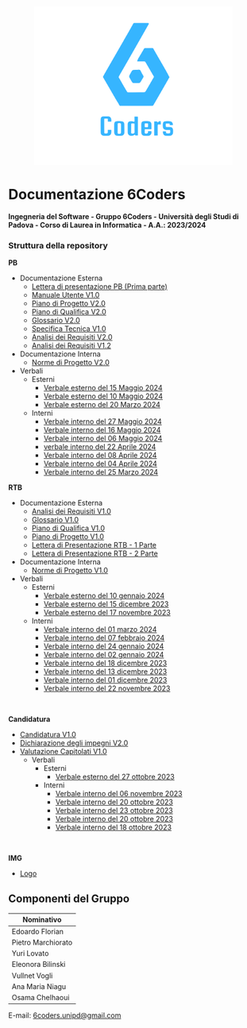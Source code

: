 <p align="center">
  <img width="400" src="img/sei.png">
</p>


# Documentazione 6Coders

**Ingegneria del Software - Gruppo 6Coders - Università degli Studi di Padova - Corso di Laurea in Informatica - A.A.: 2023/2024**

### Struttura della repository

<b>PB</b>
- Documentazione Esterna
  - [Lettera di presentazione PB (Prima parte)](https://github.com/6Coders/6coders.github.io/blob/main/PB/DocumentazioneEsterna/6Coders_Presentazione_PB_v1.pdf)
  - [Manuale Utente V1.0](https://github.com/6Coders/6coders.github.io/blob/main/PB/DocumentazioneEsterna/6Coders_ManualeUtente_1-0.pdf)
  - [Piano di Progetto V2.0](https://github.com/6Coders/6coders.github.io/blob/main/PB/DocumentazioneEsterna/6Coders_PianoDiProgetto_2-0.pdf)
  - [Piano di Qualifica V2.0](https://github.com/6Coders/6coders.github.io/blob/main/PB/DocumentazioneEsterna/6Coders_PianoDiQualifica_2-0.pdf)
  - [Glossario V2.0](https://github.com/6Coders/6coders.github.io/blob/main/PB/DocumentazioneEsterna/6Coders_Glossario_2-0.pdf) 
  - [Specifica Tecnica V1.0](https://github.com/6Coders/6coders.github.io/blob/main/PB/DocumentazioneEsterna/6Coders_SpecificaTecnica_1-0.pdf)
  - [Analisi dei Requisiti V2.0](https://github.com/6Coders/6coders.github.io/blob/main/PB/DocumentazioneEsterna/6Coders_AnalisiDeiRequisiti_2-0.pdf)
  - [Analisi dei Requisiti V1.2](https://github.com/6Coders/6coders.github.io/blob/main/PB/DocumentazioneEsterna/6Coders_AnalisiDeiRequisiti_1-2.pdf)
- Documentazione Interna
  - [Norme di Progetto V2.0](https://github.com/6Coders/6coders.github.io/blob/main/PB/DocumentazioneInterna/6Coders_NormeDiProgetto_2-0.pdf)
- Verbali
  - Esterni
    - [Verbale esterno del 15 Maggio 2024](https://github.com/6Coders/6coders.github.io/blob/main/PB/Verbali/Esterni/vEXT_20240515.pdf)
    - [Verbale esterno del 10 Maggio 2024](https://github.com/6Coders/6coders.github.io/blob/main/PB/Verbali/Esterni/vEXT_20240510.pdf)
    - [Verbale esterno del 20 Marzo 2024](https://github.com/6Coders/6coders.github.io/blob/main/PB/Verbali/Esterni/vEXT_20240320.pdf)
  - Interni
    - [Verbale interno del 27 Maggio 2024](https://github.com/6Coders/6coders.github.io/blob/main/PB/Verbali/Interni/vINT_20240527.pdf)
    - [Verbale interno del 16 Maggio 2024](https://github.com/6Coders/6coders.github.io/blob/main/PB/Verbali/Interni/vINT_20240516.pdf)
    - [Verbale interno del 06 Maggio 2024](https://github.com/6Coders/6coders.github.io/blob/main/PB/Verbali/Interni/vINT_20240506.pdf)
    - [verbale interno del 22 Aprile 2024](https://github.com/6Coders/6coders.github.io/blob/main/PB/Verbali/Interni/vINT_20240422.pdf)
    - [Verbale interno del 08 Aprile 2024](https://github.com/6Coders/6coders.github.io/blob/main/PB/Verbali/Interni/vINT_20240408.pdf)
    - [Verbale interno del 04 Aprile 2024](https://github.com/6Coders/6coders.github.io/blob/main/PB/Verbali/Interni/vINT_20240404.pdf)
    - [Verbale interno del 25 Marzo 2024](https://github.com/6Coders/6coders.github.io/blob/main/PB/Verbali/Interni/vINT_20240325.pdf)

<b>RTB</b>
- Documentazione Esterna
  - [Analisi dei Requisiti V1.0](https://github.com/6Coders/6coders.github.io/blob/main/RTB/DocumentazioneEsterna/6Coders_AnalisiDeiRequisiti_1-0.pdf)
  - [Glossario V1.0](https://github.com/6Coders/6coders.github.io/blob/main/RTB/DocumentazioneEsterna/6Coders_Glossario_1-0.pdf)
  - [Piano di Qualifica V1.0](https://github.com/6Coders/6coders.github.io/blob/main/RTB/DocumentazioneEsterna/6Coders_PianoDiQualifica_1-0.pdf)
  - [Piano di Progetto V1.0](https://github.com/6Coders/6coders.github.io/blob/main/RTB/DocumentazioneEsterna/6Coders_PianoDiProgetto_1-0.pdf)
  - [Lettera di Presentazione RTB - 1 Parte](https://github.com/6Coders/6coders.github.io/blob/main/RTB/DocumentazioneEsterna/6Coders_PresentazioneRTB_1Parte.pdf)
  - [Lettera di Presentazione RTB - 2 Parte](https://github.com/6Coders/6coders.github.io/blob/main/RTB/DocumentazioneEsterna/6Coders_PresentazioneRTB_2Parte.pdf)
- Documentazione Interna
  - [Norme di Progetto V1.0](https://github.com/6Coders/6coders.github.io/blob/main/RTB/DocumentazioneInterna/6Coders_NormeDiProgetto_1-0.pdf)
- Verbali
  - Esterni
    - [Verbale esterno del 10 gennaio 2024](https://github.com/6Coders/6coders.github.io/blob/main/RTB/Verbali/Esterni/vEXT_240110.pdf)
    - [Verbale esterno del 15 dicembre 2023](https://github.com/6Coders/6coders.github.io/blob/main/RTB/Verbali/Esterni/vEXT_231215.pdf)
    - [Verbale esterno del 17 novembre 2023](https://github.com/6Coders/6coders.github.io/blob/main/RTB/Verbali/Esterni/vEXT_231117.pdf)
  - Interni
    - [Verbale interno del 01 marzo 2024](https://github.com/6Coders/6coders.github.io/blob/main/RTB/Verbali/Interni/vINT_240301.pdf)
    - [Verbale interno del 07 febbraio 2024](https://github.com/6Coders/6coders.github.io/blob/main/RTB/Verbali/Interni/vINT_240207.pdf)
    - [Verbale interno del 24 gennaio 2024](https://github.com/6Coders/6coders.github.io/blob/main/RTB/Verbali/Interni/vINT_240124.pdf)
    - [Verbale interno del 02 gennaio 2024](https://github.com/6Coders/6coders.github.io/blob/main/RTB/Verbali/Interni/vINT_240102.pdf)
    - [Verbale interno del 18 dicembre 2023](https://github.com/6Coders/6coders.github.io/blob/main/RTB/Verbali/Interni/vINT_231218.pdf)
    - [Verbale interno del 13 dicembre 2023](https://github.com/6Coders/6coders.github.io/blob/main/RTB/Verbali/Interni/vINT_231213.pdf)
    - [Verbale interno del 01 dicembre 2023](https://github.com/6Coders/6coders.github.io/blob/main/RTB/Verbali/Interni/vINT_231201.pdf)
    - [Verbale interno del 22 novembre 2023](https://github.com/6Coders/6coders.github.io/blob/main/RTB/Verbali/Interni/vINT_231122.pdf) 

<br>

<b>Candidatura</b>

- [Candidatura V1.0](https://github.com/6Coders/6coders.github.io/blob/main/Candidatura/6Coders_Candidatura_1.0.pdf)
- [Dichiarazione degli impegni V2.0](https://github.com/6Coders/6coders.github.io/blob/main/Candidatura/6Coders_DichiarazioneImpegni_2.0.pdf)
- [Valutazione Capitolati V1.0](https://github.com/6Coders/6coders.github.io/blob/main/Candidatura/6Coders_ValutazioneCapitolati_1.0.pdf)
  - Verbali
    - Esterni
      - [Verbale esterno del 27 ottobre 2023](https://github.com/6Coders/6coders.github.io/blob/main/Candidatura/Verbali/Esterni/vEXT_271023.pdf)
    - Interni
      - [Verbale interno del 06 novembre 2023](https://github.com/6Coders/6coders.github.io/blob/main/Candidatura/Verbali/Interni/vINT_061123.pdf)
      - [Verbale interno del 20 ottobre 2023](https://github.com/6Coders/6coders.github.io/blob/main/Candidatura/Verbali/Interni/vINT_261023.pdf)
      - [Verbale interno del 23 ottobre 2023](https://github.com/6Coders/6coders.github.io/blob/main/Candidatura/Verbali/Interni/vINT_231023.pdf)
      - [Verbale interno del 20 ottobre 2023](https://github.com/6Coders/6coders.github.io/blob/main/Candidatura/Verbali/Interni/vINT_201023.pdf)
      - [Verbale interno del 18 ottobre 2023](https://github.com/6Coders/6coders.github.io/blob/main/Candidatura/Verbali/Interni/vINT_181023.pdf)
<br>

<b>IMG</b>
- [Logo](https://github.com/6Coders/6coders.github.io/blob/main/img/sei.png)

## Componenti del Gruppo

| Nominativo           |
| --------------------|
| Edoardo Florian      |
| Pietro Marchiorato   |
| Yuri Lovato          |
| Eleonora Bilinski    |
| Vullnet Vogli        |
| Ana Maria Niagu      |
| Osama Chelhaoui      |

E-mail: 6coders.unipd@gmail.com
